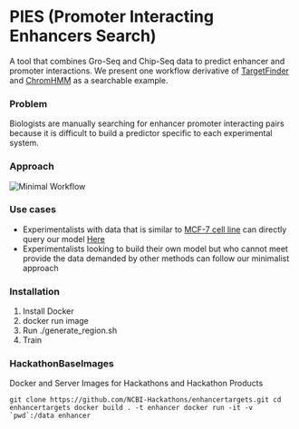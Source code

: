 #  PIES (Promoter Interacting Enhancers Search)
A tool that combines Gro-Seq and Chip-Seq data to predict enhancer and promoter interactions. We present one workflow derivative of [TargetFinder](https://github.com/shwhalen/targetfinder) and [ChromHMM](http://compbio.mit.edu/ChromHMM/) as a searchable example.

### Problem
Biologists are manually searching for enhancer promoter interacting pairs because it is difficult to build a predictor specific to each experimental system.

### Approach
![Minimal Workflow](https://raw.githubusercontent.com/NCBI-Hackathons/enhancertargets/master/img/MinWorkflow.png)

### Use cases
 - Experimentalists with data that is similar to [MCF-7 cell line](https://en.wikipedia.org/wiki/MCF-7) can directly query our model [Here](https://www.google.com)
- Experimentalists looking to build their own model but who cannot meet provide the data demanded by other methods can follow our minimalist approach

### Installation
1. Install Docker
2. docker run image
3. Run ./generate_region.sh
4. Train

### HackathonBaseImages
Docker and Server Images for Hackathons and Hackathon Products

``
git clone https://github.com/NCBI-Hackathons/enhancertargets.git
cd enhancertargets
docker build . -t enhancer
docker run -it -v `pwd`:/data enhancer
``

